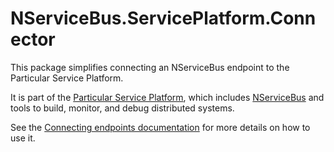 # NServiceBus.ServicePlatform.Connector

This package simplifies connecting an NServiceBus endpoint to the Particular Service Platform.

It is part of the [Particular Service Platform](https://particular.net/service-platform), which includes [NServiceBus](https://particular.net/nservicebus) and tools to build, monitor, and debug distributed systems.

See the [Connecting endpoints documentation](https://docs.particular.net/platform/connecting) for more details on how to use it.
